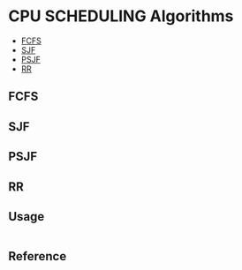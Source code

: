 # CPU SCHEDULING Algorithms
* [FCFS](#FCFS)
* [SJF](#SJF)
* [PSJF](#PSJF)
* [RR](#RR)

## FCFS
## SJF
## PSJF
## RR
## Usage
```shell

```
## Reference

